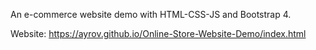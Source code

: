 An e-commerce website demo with HTML-CSS-JS and Bootstrap 4.

Website: https://ayrov.github.io/Online-Store-Website-Demo/index.html
